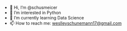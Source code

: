 - 👋 Hi, I’m @schusmeicer
- 👀 I’m interested in Python
- 🌱 I’m currently learning Data Science
- 📫 How to reach me: weslleyschunemann17@gmail.com

<!---
schusmeicer/schusmeicer is a ✨ special ✨ repository because its `README.md` (this file) appears on your GitHub profile.
You can click the Preview link to take a look at your changes.
--->

